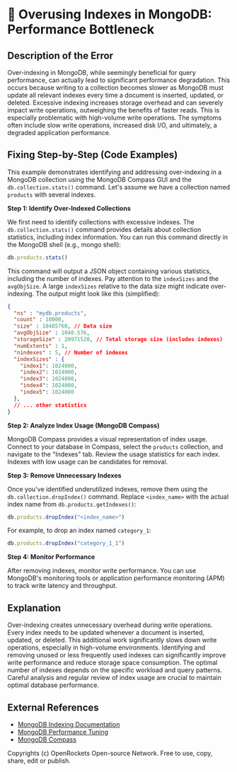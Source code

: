 # 🐞 Overusing Indexes in MongoDB: Performance Bottleneck


## Description of the Error

Over-indexing in MongoDB, while seemingly beneficial for query performance, can actually lead to significant performance degradation.  This occurs because writing to a collection becomes slower as MongoDB must update all relevant indexes every time a document is inserted, updated, or deleted.  Excessive indexing increases storage overhead and can severely impact write operations, outweighing the benefits of faster reads.  This is especially problematic with high-volume write operations. The symptoms often include slow write operations, increased disk I/O, and ultimately, a degraded application performance.

## Fixing Step-by-Step (Code Examples)

This example demonstrates identifying and addressing over-indexing in a MongoDB collection using the MongoDB Compass GUI and the `db.collection.stats()` command.  Let's assume we have a collection named `products` with several indexes.

**Step 1: Identify Over-Indexed Collections**

We first need to identify collections with excessive indexes. The `db.collection.stats()` command provides details about collection statistics, including index information.  You can run this command directly in the MongoDB shell (e.g., mongo shell):

```javascript
db.products.stats()
```

This command will output a JSON object containing various statistics, including the number of indexes.  Pay attention to the `indexSizes` and the `avgObjSize`. A large `indexSizes` relative to the data size might indicate over-indexing.  The output might look like this (simplified):

```json
{
  "ns" : "mydb.products",
  "count" : 10000,
  "size" : 10485760, // Data size
  "avgObjSize" : 1048.576,
  "storageSize" : 20971520, // Total storage size (includes indexes)
  "numExtents" : 1,
  "nindexes" : 5, // Number of indexes
  "indexSizes" : { 
    "index1": 1024000,
    "index2": 1024000,
    "index3": 1024000,
    "index4": 1024000,
    "index5": 1024000
  },
  // ... other statistics
}
```

**Step 2: Analyze Index Usage (MongoDB Compass)**

MongoDB Compass provides a visual representation of index usage. Connect to your database in Compass, select the `products` collection, and navigate to the "Indexes" tab.  Review the usage statistics for each index.  Indexes with low usage can be candidates for removal.


**Step 3: Remove Unnecessary Indexes**

Once you've identified underutilized indexes, remove them using the `db.collection.dropIndex()` command.  Replace `<index_name>` with the actual index name from `db.products.getIndexes()`:

```javascript
db.products.dropIndex("<index_name>")
```

For example, to drop an index named `category_1`:

```javascript
db.products.dropIndex("category_1_1")
```

**Step 4: Monitor Performance**

After removing indexes, monitor write performance.  You can use MongoDB's monitoring tools or application performance monitoring (APM) to track write latency and throughput.


## Explanation

Over-indexing creates unnecessary overhead during write operations. Every index needs to be updated whenever a document is inserted, updated, or deleted.  This additional work significantly slows down write operations, especially in high-volume environments.  Identifying and removing unused or less frequently used indexes can significantly improve write performance and reduce storage space consumption.  The optimal number of indexes depends on the specific workload and query patterns.  Careful analysis and regular review of index usage are crucial to maintain optimal database performance.

## External References

* [MongoDB Indexing Documentation](https://www.mongodb.com/docs/manual/core/index-basics/)
* [MongoDB Performance Tuning](https://www.mongodb.com/docs/manual/administration/performance/)
* [MongoDB Compass](https://www.mongodb.com/products/compass)

Copyrights (c) OpenRockets Open-source Network. Free to use, copy, share, edit or publish.

